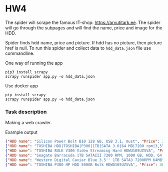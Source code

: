 # HW4
The spider will scrape the famous IT-shop: https://arvutitark.ee.
The spider will go through the subpages and will find the name, price and 
image for the HDD.

Spider finds hdd name, price and picture. 
If hdd has no picture, then picture href is null.
To run this spider and collect data to `hdd_data.json` file use commandline.

One way of running the app
```
pip3 install scrapy
scrapy runspider app.py -o hdd_data.json
```

Use docker  app
```
pip install scrapy
scrapy runspider app.py -o hdd_data.json
```

### Task description

Making a web crawler.

Example output
```json
{"HDD name": "Silicon Power Bolt B10 128 GB, USB 3.1, must", "Price": 33.01, "Image": "https://arvutitark.ee/prodpics/345/345078/thumb200/3665614.png"},
{"HDD name": "TOSHIBA HDD|TOSHIBA|P300|1TB|SATA 3.0|64 MB|7200 rpm|3,5\"|HDWD110UZSVA", "Price": 38.33, "Image": "https://arvutitark.ee/prodpics/389/389968/thumb200/3802429.jpg"},
{"HDD name": "TOSHIBA BULK V300 Video Streaming Hard HDWU105UZSVA", "Price": 38.33, "Image": null},
{"HDD name": "Seagate Barracuda 1TB SATAIII 7200 RPM, 1000 GB, HDD, 64 MB", "Price": 55.9, "Image": "https://arvutitark.ee/prodpics/252/252501/thumb200/1467056.jpg"},
{"HDD name": "Western Digital Caviar Blue 3.5'' 1TB SATA3 7200RPM 64MB", "Price": 44.9, "Image": "https://arvutitark.ee/prodpics/3/3949/thumb200/129517.png"},
{"HDD name": "TOSHIBA P300 HP HDD 500GB Bulk HDWD105UZSVA", "Price": 40.42, "Image": null},
```